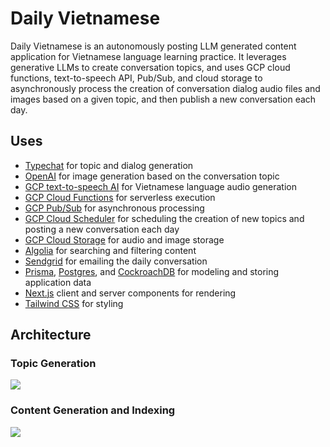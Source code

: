 # Daily Vietnamese

Daily Vietnamese is an autonomously posting LLM generated content application for Vietnamese language learning practice. It leverages generative LLMs to create conversation topics, and uses GCP cloud functions, text-to-speech API, Pub/Sub, and cloud storage to asynchronously process the creation of conversation dialog audio files and images based on a given topic, and then publish a new conversation each day.

## Uses

- [Typechat](https://github.com/microsoft/TypeChat) for topic and dialog generation
- [OpenAI](https://platform.openai.com/docs/overview) for image generation based on the conversation topic
- [GCP text-to-speech AI](https://cloud.google.com/text-to-speech) for Vietnamese language audio generation
- [GCP Cloud Functions](https://cloud.google.com/functions) for serverless execution
- [GCP Pub/Sub](https://cloud.google.com/pubsub) for asynchronous processing
- [GCP Cloud Scheduler](https://cloud.google.com/scheduler) for scheduling the creation of new topics and posting a new conversation each day
- [GCP Cloud Storage](https://cloud.google.com/storage) for audio and image storage
- [Algolia](https://www.algolia.com/) for searching and filtering content
- [Sendgrid](https://sendgrid.com/) for emailing the daily conversation
- [Prisma](https://www.prisma.io/), [Postgres](https://www.postgresql.org/), and [CockroachDB](https://www.cockroachlabs.com/) for modeling and storing application data
- [Next.js](https://nextjs.org/) client and server components for rendering
- [Tailwind CSS](https://tailwindcss.com/) for styling

## Architecture

### Topic Generation

[![](https://mermaid.ink/img/pako:eNpNkMuKwzAMRX9FaNWB5geyKLTJZlZdpLt6FsZWm0D8QJY7DEn-fdwxU6qV4B7ORVrQBEvY4p11HOHSKw9ljstgRrJ5Jt6gaQ6rYdJCjQn-QZy0TME3aZL8twE9yMsKp2vFujdq-Ie-nh5YIwcXC9vtzpH88fOjFnY1fSmLrAanGlQxvPrfxMDhe4V-iSHJnSltyuMeHbHTky2XLU-RQhnJkcK2rJZuOs-iUPmtoDpLGH68wVY40x5ztKWrn3T5icP2pudE2y-lp2gu?type=png)](https://mermaid.live/edit#pako:eNpNkMuKwzAMRX9FaNWB5geyKLTJZlZdpLt6FsZWm0D8QJY7DEn-fdwxU6qV4B7ORVrQBEvY4p11HOHSKw9ljstgRrJ5Jt6gaQ6rYdJCjQn-QZy0TME3aZL8twE9yMsKp2vFujdq-Ie-nh5YIwcXC9vtzpH88fOjFnY1fSmLrAanGlQxvPrfxMDhe4V-iSHJnSltyuMeHbHTky2XLU-RQhnJkcK2rJZuOs-iUPmtoDpLGH68wVY40x5ztKWrn3T5icP2pudE2y-lp2gu)

### Content Generation and Indexing

[![](https://mermaid.ink/img/pako:eNptU9FuozAQ_BXLT4kU_0B0qpSSJpc06VXKSffCi4UXsAQ2MibtCfj3s1lzwm3ghbVnZmfHuKeZFkC3tDC8KcnvfaqIe3b9LStBdBWYkTD2RIYcbFayTKs7mJZbqRVrpe3wK9eGZQZcoQomJK90QeAOyg7keTUxkwXxNvMO2iSBtZ9Ia-z-TH5MPZfdyP9uA7nOMER5CfjSNlnhMomEE2Q0RteNA136Xw2o3WnE3QvuopCTiDhBLnQx-mO49u-6tYWBdiQR9EFUSGvjoHgnpJ4N77_nhNbbRUo7z1g_8BUaMFnzAoLkS4gAZU5-Z_3AZ2B-aCNif0HmgMZQ5Y9HLQwFwUPkxUvNY70FE54YwG8InlAYQS4rGMhp3p4O_xpVP7HaP5o5ivEYDb3M6xiU-mPyTix8WmY1axuArBxnxOL8Y2t9UulOkJvVxsUY8C-Ix8yjGYKSVAI-_Y9gnbfg8LyaVt05uypYO0cjnyfya7-rCl1J7pr5l25oDabmUrjL2ntkSm0JNaR06z4F5LyrbEpTNToo76y-_VUZ3VrTwYZ2jcBQ3DWv6TbnVQvjP2ZNVeM?type=png)](https://mermaid.live/edit#pako:eNptU9FuozAQ_BXLT4kU_0B0qpSSJpc06VXKSffCi4UXsAQ2MibtCfj3s1lzwm3ghbVnZmfHuKeZFkC3tDC8KcnvfaqIe3b9LStBdBWYkTD2RIYcbFayTKs7mJZbqRVrpe3wK9eGZQZcoQomJK90QeAOyg7keTUxkwXxNvMO2iSBtZ9Ia-z-TH5MPZfdyP9uA7nOMER5CfjSNlnhMomEE2Q0RteNA136Xw2o3WnE3QvuopCTiDhBLnQx-mO49u-6tYWBdiQR9EFUSGvjoHgnpJ4N77_nhNbbRUo7z1g_8BUaMFnzAoLkS4gAZU5-Z_3AZ2B-aCNif0HmgMZQ5Y9HLQwFwUPkxUvNY70FE54YwG8InlAYQS4rGMhp3p4O_xpVP7HaP5o5ivEYDb3M6xiU-mPyTix8WmY1axuArBxnxOL8Y2t9UulOkJvVxsUY8C-Ix8yjGYKSVAI-_Y9gnbfg8LyaVt05uypYO0cjnyfya7-rCl1J7pr5l25oDabmUrjL2ntkSm0JNaR06z4F5LyrbEpTNToo76y-_VUZ3VrTwYZ2jcBQ3DWv6TbnVQvjP2ZNVeM)
